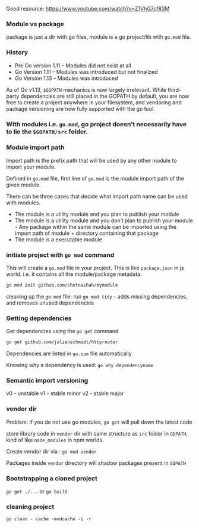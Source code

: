 Good resource: https://www.youtube.com/watch?v=Z1VhG7cf83M

### Module vs package

package is just a dir with go files,
module is a go project/lib with `go.mod` file.

### History

* Pre Go version 1.11 – Modules did not exist at all
* Go Version 1.11 – Modules was introduced but not finalized
* Go Version 1.13 – Modules was introduced

As of Go v1.13, `$GOPATH` mechanics is now largely irrelevant. 
While third-party dependencies are still placed in the GOPATH by default, you are now free to create a project anywhere in your filesystem, and vendoring and package versioning are now fully supported with the go tool.



### With modules i.e. `go.mod`, go project doesn’t necessarily have to lie the `$GOPATH/src` folder. 

### Module import path

Import path is the prefix path that will be used by any other module to import your module.

Defined in `go.mod` file,
first line of `go.mod` is the module import path of the given module.

There can be three cases that decide what import path name can be used with modules.

* The module is a utility module and you plan to publish your module
* The module is a utility module and you don’t plan to publish your module - Any package within the same module can be imported using the import path of module + directory containing that package
* The module is a executable module


### initiate project with `go mod` command

This will create a `go.mod` file in your project. This is like `package.json` in js world. i.e. it contains all the module/package metadata.

```sh
go mod init github.com/chetnashah/mymodule
```

cleaning up the `go.mod` file: run `go mod tidy` - adds missing dependencies, and removes unused dependencies

### Getting dependencies

Get dependencies using the `go get` command
```sh
go get github.com/julienschmidt/httprouter
```

Dependencies are listed in `go.sum` file automatically

Knowing why a dependency is used: `go why dependencyname`

### Semantic import versioning

v0 - unstable
v1 - stable minor
v2 - stable major

### vendor dir

Problem: if you do not use go modules, `go get` will pull down the latest code

store library code in `vendor` dir with same structure as `src` folder in `GOPATH`, kind of like `node_modules` in npm worlds.

Create vendor dir via : `go mod vendor`

Packages inside `vendor` directory will shadow packages present in `GOPATH`


### Bootstrapping a cloned project

`go get ./...`
or
`go build`

### cleaning project

`go clean - cache -modcache -i -r`


